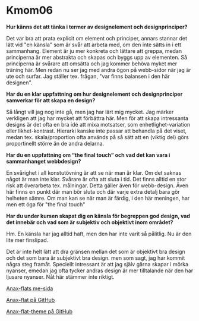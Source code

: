 Kmom06
===============================

**Hur känns det att tänka i termer av designelement och designprinciper?**

Det var bra att prata explicit om element och principer, annars stannar det lätt vid "en känsla" som är svår att arbeta med, om den inte sätts in i ett sammanhang. Element är ju mer konkreta och lättare att greppa, medan principerna är mer abstrakta och skapas och byggs upp av elementen. Så principerna är svårare att omsätta och jag kommer behöva myket mer träning här. Men redan nu ser jag med andra ögon på webb-sidor när jag är ute och surfar. Jag ställer tex. frågan, "var finns balansen i den här designen".

**Har du en klar uppfattning om hur designelement och designprinciper samverkar för att skapa en design?**

Så långt vill jag nog inte gå, men jag har lärt mig mycket. Jag märker verkligen att jag har mycket att förbättra här. Men för att skapa intressanta designs är det ofta en bra idé att mixa motsatser, som enhetlighet-variation eller likhet-kontrast. Hierarki kanske inte passar att behandla på det viset, medan tex. skala/proportion ofta används på så sätt att en (viktig del) görs proportinellt större än de andra delarna.

**Har du en uppfattning om “the final touch” och vad det kan vara i sammanhanget webbdesign?**

En svårighet i all konstutövning är att se när man är klar. Om det saknas något är man inte klar. Svårare är ofta att sluta i tid. Det finns alltid en stor risk att överarbeta tex. målningar. Detta gäller även för webb-design. Även här finns en punkt där man bör sluta och där varje extra detalj bara gör helheten sämre. Om man kan se när man är färdig, i den här meningen, har men ett öga för "the final touch"


**Har du under kursen skapat dig en känsla för begreppen god design, vad det innebär och vad som är subjektiv och objektivt inom området?**

Hm. En känsla har jag alltid haft, men den har inte varit så pålitlig. Nu är den lite mer finslipad.

Det är inte helt lätt att dra gränsen mellan det som är objektivt bra design och det som bara är subjektivt bra design. men som sagt, jag har kommit några steg framåt. Speciellt intressant är att jag själv gärna skapar i mörka nyanser, emedan jag ofta tycker andras design är mer tilltalande när den har ljusare nyanser. Nåt här stämmer inte riktigt.


[Anax-flats me-sida](http://www.student.bth.se/~bjbe17/dbwebb-kurser/design/me/anax-flat/htdocs/index.php)

[Anax-flat på GitHub](https://github.com/peterberggren/anax-flat-ver2)

[Anax-flat-theme på GitHub](https://github.com/peterberggren/anax-flat-theme)

